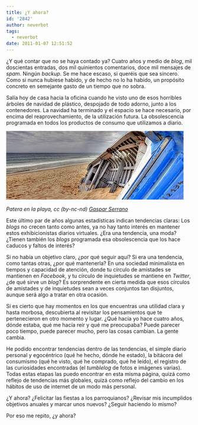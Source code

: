 ```yaml
---
title: ¿Y ahora?
id: '2842'
author: neverbot
tags:
  - neverbot
date: 2011-01-07 12:51:52
---
```


¿Y qué contar que no se haya contado ya? Cuatro años y medio de _blog_, mil doscientas entradas, dos mil quinientos comentarios, doce mil mensajes de _spam_. Ningún _backup_. Se me hace escaso, si queréis que sea sincero. Como si nunca hubiese habido, y de hecho no lo ha habido, un propósito concreto en semejante gasto de un tiempo que no sobra.

Salía hoy de casa hacia la oficina cuando he visto uno de esos horribles árboles de navidad de plástico, despojado de todo adorno, junto a los contenedores. La navidad ha terminado y el espacio se hace necesario, por encima del reaprovechamiento, de la utilización futura. La obsolescencia programada en todos los productos de consumo que utilizamos a diario.

[![patera.jpg](./y-ahora/patera.jpg)](http://www.flickr.com/photos/gaspars/540617487/)

_Patera en la playa, cc (by-nc-nd)_ [_Gaspar Serrano_](http://www.flickr.com/photos/gaspars/540617487/)

Este último par de años algunas estadísticas indican tendencias claras: Los _blogs_ no crecen tanto como antes, ya no hay tanto interés en mantener estos exhibicionistas diarios virtuales. ¿Era una tendencia, una moda? ¿Tienen también los _blogs_ programada esa obsolescencia que los hace caducos y faltos de interés?

Si no había un objetivo claro, ¿por qué seguir aquí? Si era una tendencia, como tantas otras, ¿por qué mantenerla? En una sociedad minimalista en tiempos y capacidad de atención, donde tu círculo de amistades se mantienen en _Facebook_, y tu círculo de inquietudes se mantiene en _Twitter_, ¿de qué sirve un _blog_? Es sorprendente en cierta medida que esos círculos de amistades y de inquietudes sean a veces conjuntos tan disjuntos, aunque será algo a tratar en otra ocasión.

Sí es cierto que hay momentos en los que encuentras una utilidad clara y hasta morbosa, descubierta al revisitar los pensamientos que te pertenecieron en otro momento y lugar. ¿Qué hacía yo hace cuatro años, dónde estaba, qué me hacía reír y qué me preocupaba? Puede parecer poco tiempo, puede parecer mucho, pero las cosas cambian. La gente cambia.

He podido encontrar tendencias dentro de las tendencias, el simple diario personal y egocéntrico (qué he hecho, dónde he estado), la bitácora del consumismo (qué he visto, qué he comprado, qué he leído), el registro de las curiosidades encontradas (el _tumblelog_ de fotos e imágenes varias). Todas estas etapas las puedo encontrar en esta misma página, quizá como reflejo de tendencias más globales, quizá como reflejo del cambio en los hábitos de uso de internet de un modo más personal.

¿Y ahora? ¿Felicitar las fiestas a los parroquianos? ¿Revisar mis incumplidos objetivos anuales y marcar unos nuevos? ¿Seguir haciendo lo mismo?

Por eso me repito, ¿y ahora?